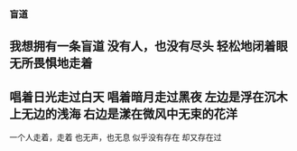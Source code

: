 ### 盲道
我想拥有一条盲道
没有人，也没有尽头
轻松地闭着眼
无所畏惧地走着
---
唱着日光走过白天
唱着暗月走过黑夜
左边是浮在沉木上无边的浅海
右边是漾在微风中无束的花洋
---
一个人走着，走着
也无声，也无息
似乎没有存在
却又存在过